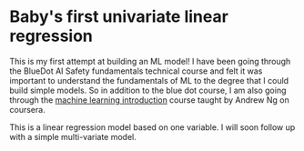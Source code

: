 # Baby's first univariate linear regression

This is my first attempt at building an ML model! I have been going through the BlueDot AI Safety fundamentals technical course and felt it was important to understand the fundamentals of ML to the degree that I could build simple models. So in addition to the blue dot course, I am also going through the [machine learning introduction](https://www.coursera.org/specializations/machine-learning-introduction) course taught by Andrew Ng on coursera.

This is a linear regression model based on one variable. I will soon follow up with a simple multi-variate model.
